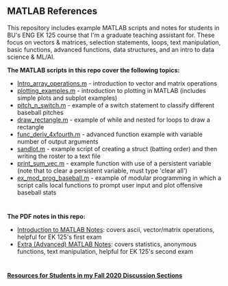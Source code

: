 ## MATLAB References

This repository includes example MATLAB scripts and notes for students in BU's ENG EK 125 course that I'm a graduate teaching assistant for. These focus on vectors & matrices, selection statements, loops, text manipulation, basic functions, advanced functions, data structures, and an intro to data science & ML/AI.

**The MATLAB scripts in this repo cover the following topics:**

- [Intro_array_operations.m](https://raw.githubusercontent.com/leahgaeta/MATLAB-References/master/Intro_array_operations.m) - introduction to vector and matrix operations
- [plotting_examples.m](https://raw.githubusercontent.com/leahgaeta/MATLAB-References/master/plotting_examples.m) - introduction to plotting in MATLAB (includes simple plots and subplot examples)
- [pitch_n_switch.m](https://raw.githubusercontent.com/leahgaeta/MATLAB-References/master/pitch_n_switch.m) - example of a switch statement to classify different baseball pitches
- [draw_rectangle.m](https://raw.githubusercontent.com/leahgaeta/MATLAB-References/master/draw_rectangle.m) - example of while and nested for loops to draw a rectangle
- [func_deriv_4xfourth.m](https://raw.githubusercontent.com/leahgaeta/MATLAB-References/master/func_deriv_4xfourth.m) - advanced function example with variable number of output arguments
- [sandlot.m](https://raw.githubusercontent.com/leahgaeta/MATLAB-References/master/sandlot.m) - example script of creating a struct (batting order) and then writing the roster to a text file
- [print_sum_vec.m](https://raw.githubusercontent.com/leahgaeta/MATLAB-References/master/print_sum_vec.m) - example function with use of a persistent variable (note that to clear a persistent variable, must type 'clear all')
- [ex_mod_prog_baseball.m](https://raw.githubusercontent.com/leahgaeta/MATLAB-References/master/ex_mod_prog_baseball.m) - example of modular programming in which a script calls local functions to prompt user input and plot offensive baseball stats

#
**The PDF notes in this repo:**

- [Introduction to MATLAB Notes](https://github.com/leahgaeta/MATLAB-References/raw/master/Introduction%20to%20MATLAB%20Notes.pdf): covers ascii, vector/matrix operations, helpful for EK 125's first exam
- [Extra (Advanced) MATLAB Notes](https://github.com/leahgaeta/MATLAB-References/raw/master/Extra%20(Advanced)%20MATLAB%20Notes.pdf): covers statistics, anonymous functions, text manipulation, helpful for EK 125's second exam

#
[**Resources for Students in my Fall 2020 Discussion Sections**](https://github.com/leahgaeta/MATLAB-References/blob/master/Fall20Material/README.md)
